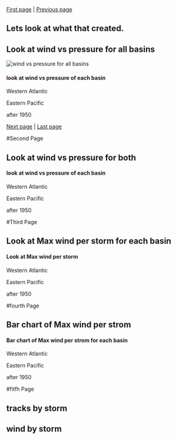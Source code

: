 
[First page](start.md) | [Previous page](2nd.md)
## Lets look at what that created.

## Look at wind vs pressure for all basins
![wind vs pressure for all basins](560-prez/charts/all_scatter_pressure_wind.png)


#### look at wind vs pressure of each basin
Western Atlantic


Eastern Pacific

after 1950




[Next page](4th.md) | [Last page](last.md)

#Second Page
## Look at wind vs pressure for both


#### look at wind vs pressure of each basin
Western Atlantic


Eastern Pacific

after 1950


#Third Page
## Look at Max wind per storm for each basin

#### Look at Max wind per storm
Western Atlantic


Eastern Pacific

after 1950


#fourth Page
## Bar chart of Max wind per strom

#### Bar chart of Max wind per strom for each basin
Western Atlantic


Eastern Pacific


after 1950


#fitfh Page
## tracks by storm

## wind by storm
